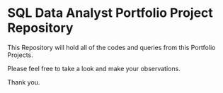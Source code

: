 # SQL Data Analyst Portfolio Project Repository

This Repository will hold all of the codes and queries from this Portfolio Projects.

Please feel free to take a look and make your observations.

Thank you.
